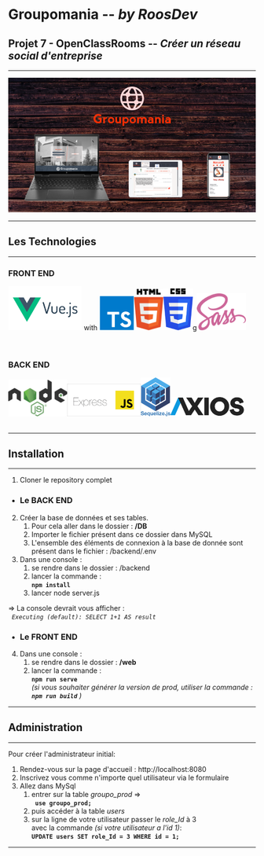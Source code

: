 # **Groupomania**  --  *by RoosDev* 

## Projet 7 - OpenClassRooms  -- *Créer un réseau social d'entreprise*
---

![Groupomania App - Responsive](./readme/Readme-Grouporama-800.png "Aperçu des Devices")

---
## **Les Technologies**
---

### **FRONT END** <br />
<img src="./readme/vueJS.png" width="150px" alt="VueJS 3.23 - SFC - Script Setup & Composition API"> with
<img src="./readme/Typescript.png" width="70px" alt="TypeScript - FrontEnd"><img src="./readme/html5.png" width="60px" alt="HTML5"><img src="./readme/css3.png" width="60px" alt="CSS3">g<img src="./readme/sass.png" width="100px" alt="SASS">
<br />
<br />
<br />

### **BACK END** <br />
<img src="./readme/nodeJS.png" width="120px" alt="NodeJS v16.x"><img src="./readme/expressJS.png" width="150px" alt="Express"><img src="./readme/sequelize-logo.png" width="60px" alt="Sequelize"><img src="./readme/Axios.png" width="150px" alt="Axios">
 <br />
 <br />

---
## **Installation**
---

1. Cloner le repository complet

* ### Le BACK END
2. Créer la base de données et ses tables.
   1. Pour cela aller dans le dossier : **/DB**
   2. Importer le fichier présent dans ce dossier dans MySQL
   3. L'ensemble des éléments de connexion à la base de donnée sont présent dans le fichier : /backend/.env 
3. Dans une console :
   1. se rendre dans le dossier : /backend
   2. lancer la commande :   <br /> 
    **``` npm install ```**
   3. lancer node server.js

=> La console devrait vous afficher :<br /> 
      *``` Executing (default): SELECT 1+1 AS result```*

* ### Le FRONT END
4. Dans une console :
   1. se rendre dans le dossier : **/web**
   2. lancer la commande :<br /> 
   **``` npm run serve ```**<br /> 
   *(si vous souhaiter générer la version de prod, utiliser la commande : **```npm run build```** )*
    
---
## **Administration**
---

Pour créer l'administrateur initial: 

1. Rendez-vous sur la page d'accueil : http://localhost:8080 
2. Inscrivez vous comme n'importe quel utilisateur via le formulaire
3. Allez dans MySql 
   1. entrer sur la table *groupo_prod*   =>   <br />  **``` use groupo_prod;```**
   2. puis accéder à la table *users* 
   3. sur la ligne de votre utilisateur passer le *role_Id* à 3 <br /> avec la commande *(si votre utilisateur a l'id 1)*: <br />
    **```UPDATE users SET role_Id = 3 WHERE id = 1; ```**

---
